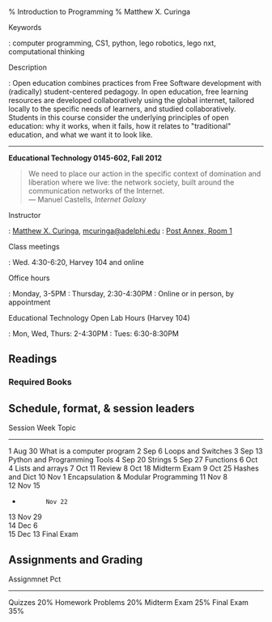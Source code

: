 % Introduction to Programming
% Matthew X. Curinga

<!--
This syllabus was created for
the Educational Technology Program
at Adelphi University:
http://education.adelphi.edu
copyright 2012 Matthew X. Curinga
http://matt.curinga.com
This work is licensed under the Creative Commons Attribution-ShareAlike 3.0 Unported License.
To view a copy of this license, visit http://creativecommons.org/licenses/by-sa/3.0/ or send
a letter to Creative Commons, 444 Castro Street, Suite 900, Mountain View, California, 94041, USA.
We ask, but do not require, that attribution includes a link to our websites (above).
version: 2.1
Based on work available here: https://github.com/mcuringa/adelphi-ed-tech-courses
-->

Keywords

:   computer programming, CS1, python, lego robotics, lego nxt, computational thinking

Description

:   Open education combines practices from Free Software development with (radically) student-centered pedagogy. In open education, free learning resources are developed collaboratively using the global internet, tailored locally to the specific needs of learners, and studied collaboratively. Students in this course consider the underlying principles of open education: why it works, when it fails, how it relates to "traditional" education, and what we want it to look like.

------------------------------------------------------------------------

**Educational Technology 0145-602, Fall 2012**

> We need to place our action in the specific context of
> domination and liberation where we live: the network society,
> built around the communication networks of the Internet.<br />
> — Manuel Castells, _Internet Galaxy_



Instructor

:   [Matthew X. Curinga](http://matt.curinga.com), <mcuringa@adelphi.edu>
:   [Post Annex, Room 1](http://goo.gl/maps/XReYB "Where is Post Annex? click the link to see it on a map")

Class meetings

:   Wed. 4:30-6:20, Harvey 104 and online

Office hours

:   Monday, 3-5PM
:   Thursday, 2:30-4:30PM
:   Online or in person, by appointment

Educational Technology Open Lab Hours (Harvey 104)

: Mon, Wed, Thurs: 2-4:30PM
: Tues: 6:30-8:30PM

## Readings
### Required Books



## Schedule, format, & session leaders

Session      Week       Topic
-------      ------     ----------------------------------------
1            Aug 30     What is a computer program
2            Sep 6      Loops and Switches
3            Sep 13     Python and Programming Tools
4            Sep 20     Strings
5            Sep 27     Functions
6            Oct 4      Lists and arrays
7            Oct 11     Review
8            Oct 18     Midterm Exam
9            Oct 25     Hashes and Dict
10           Nov 1      Encapsulation & Modular Programming
11           Nov 8      
12           Nov 15     
-            Nov 22     
13           Nov 29     
14           Dec 6      
15           Dec 13     Final Exam


## Assignments and Grading

Assignmnet              Pct
-------------------     -------
Quizzes                 20%
Homework Problems       20%
Midterm Exam            25%
Final Exam              35%





